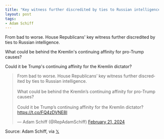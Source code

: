 ```yaml
---
title: "Key witness further discredited by ties to Russian intelligence"
layout: post
tags:
- Adam Schiff
---
```


From bad to worse. House Republicans' key witness further discredited by ties to Russian intelligence.

What could be behind the Kremlin's continuing affinity for pro-Trump causes?

Could it be Trump's continuing affinity for the Kremlin dictator?

<blockquote class="twitter-tweet"><p lang="en" dir="ltr">From bad to worse. House Republicans’ key witness further discredited by ties to Russian intelligence. <br /><br />What could be behind the Kremlin’s continuing affinity for pro-Trump causes?<br /><br />Could it be Trump’s continuing affinity for the Kremlin dictator? <a href="https://t.co/FQ4zDVNE8I">https://t.co/FQ4zDVNE8I</a></p>&mdash; Adam Schiff (@RepAdamSchiff) <a href="https://twitter.com/RepAdamSchiff/status/1760307989443961013?ref_src=twsrc%5Etfw">February 21, 2024</a></blockquote> <script async src="https://platform.twitter.com/widgets.js" charset="utf-8"></script>

Source: Adam Schiff, via [𝕏](https://x.com)
